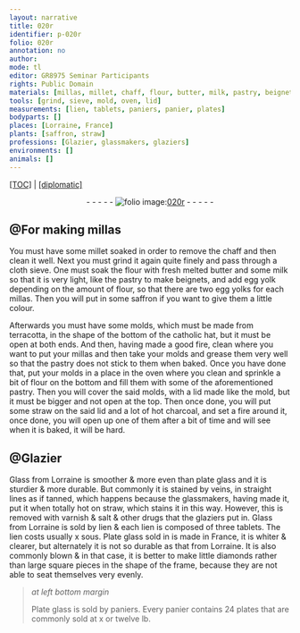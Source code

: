 ```yaml
---
layout: narrative
title: 020r
identifier: p-020r
folio: 020r
annotation: no
author:
mode: tl
editor: GR8975 Seminar Participants
rights: Public Domain
materials: [millas, millet, chaff, flour, butter, milk, pastry, beignets, egg yolk, egg yolks, saffron, terracotta, straw, charcoal, Glass from Lorraine, plate glass, varnish, salt, drugs, Plate glass]
tools: [grind, sieve, mold, oven, lid]
measurements: [lien, tablets, paniers, panier, plates]
bodyparts: []
places: [Lorraine, France]
plants: [saffron, straw]
professions: [Glazier, glassmakers, glaziers]
environments: []
animals: []
---
```


<p><a href="{{ site.baseurl }}/translation/">[TOC]</a> | <a href="{{ site.baseurl }}/texts/p-020r_tc/">[diplomatic]</a></p><div class="folio" align="center">- - - - - <a href="http://gallica.bnf.fr/ark:/12148/btv1b10500001g/f45.image" target="_blank"><img src="https://cu-mkp.github.io/2017-workshop-edition/assets/photo-icon.png" alt="folio image: " style="display:inline-block; margin-bottom:-3px;"/>020r</a> - - - - - </div>  
  

## @For making <span class="m">millas</span>

 
You must have some <span class="m">millet</span> soaked in order to remove the <span class="m">chaff</span> and then clean it well. Next you must <span class="tl">grind</span> it again quite finely and pass through a cloth <span class="tl">sieve</span>. One must soak the <span class="m">flour</span> with fresh melted <span class="m">butter</span> and some <span class="m">milk</span> so that it is very light, like the <span class="m">pastry</span> to make <span class="m">beignets</span>, and add <span class="m">egg yolk</span> depending on the amount of <span class="m">flour</span>, so that there are two <span class="m">egg yolks</span> for each <span class="m">millas</span>. Then you will put in some <span class="m"><span class="pa">saffron</span></span> if you want to give them a little colour.
 
Afterwards you must have some <span class="tl">mold</span>s, which must be made from <span class="m">terra<span class="sup">cotta</span></span>, in the shape of the bottom of the catholic hat, but it must be open at both ends. And then, having made a good fire, clean where you want to put your <span class="m">millas</span> and then take your <span class="tl">mold</span>s and grease them very well so that the <span class="m">pastry</span> does not stick to them when baked. Once you have done that, put your <span class="tl">mold</span>s in a place in the <span class="tl">oven</span> where you clean and sprinkle a bit of <span class="m">flour</span> on the bottom and fill them with some of the aforementioned <span class="m">pastry</span>. Then you will cover the said <span class="tl">mold</span>s, with a <span class="tl">lid</span> made like the <span class="tl">mold</span>, but it must be bigger and not open at the top. Then once done, you will put some <span class="m">straw</span> on the said <span class="tl">lid</span> and a lot of hot <span class="m">charcoal</span>, and set a fire around it, once done, you will open up one of them after a bit of time and will see when it is baked, it will be hard.
 
 
  

## @<span class="pro">Glazier</span>

 
<span class="m">Glass from <span class="pl">Lorraine</span></span> is smoother & more even than <span class="m">plate glass</span> and it is sturdier & more durable. But commonly it is stained by veins, in straight lines as if tanned, which happens because the <span class="pro">glassmakers</span>, having made it, put it when totally hot on <span class="m"><span class="pa">straw</span></span>, which stains it in this way. However, this is removed with <span class="m">varnish</span> & <span class="m">salt</span> & other <span class="m">drugs</span> that the <span class="pro">glaziers</span> put in. <span class="m">Glass from <span class="pl">Lorraine</span></span> is sold by <span class="ms">lien</span> & each <span class="ms">lien</span> is composed of three <span class="ms">tablets</span>. The <span class="ms">lien</span> costs usually x <span class="cn">sous</span>. <span class="m">Plate glass</span> <span class="del">sold in</span> is made in <span class="pl">France</span>, it is whiter & clearer, but alternately it is not so durable as that from <span class="pl">Lorraine</span>. It is also commonly blown & in that case, it is better to make little diamonds rather than large square pieces in the shape of the frame, because they are not able to seat themselves very evenly.
 
> *at left bottom margin*
> 
> 
>  <span class="m">Plate glass</span> is sold by <span class="ms">paniers</span>. Every <span class="ms">panier</span> contains 24 <span class="ms">plates</span> that are commonly sold at x or twelve <span class="cn">lb</span>.
 
